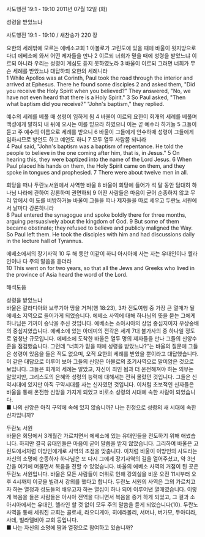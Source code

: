 사도행전 19:1 - 19:10 
2011년 07월 12일 (화)

성령을 받았느냐



사도행전 19:1 - 19:10 / 새찬송가 220 장


요한의 세례밖에 모르는 에베소교회
1 아볼로가 고린도에 있을 때에 바울이 윗지방으로 다녀 에베소에 와서 어떤 제자들을 만나 2 이르되 너희가 믿을 때에 성령을 받았느냐 이르되 아니라 우리는 성령이 계심도 듣지 못하였노라 3 바울이 이르되 그러면 너희가 무슨 세례를 받았느냐 대답하되 요한의 세례니라   
1 While Apollos was at Corinth, Paul took the road through the interior and arrived at Ephesus. There he found some disciples 2 and asked them, "Did you receive the Holy Spirit when you believed?" They answered, "No, we have not even heard that there is a Holy Spirit." 3 So Paul asked, "Then what baptism did you receive?" "John's baptism," they replied. 

예수의 세례를 베풀 때 성령이 임하게 됨
4 바울이 이르되 요한이 회개의 세례를 베풀며 백성에게 말하되 내 뒤에 오시는 이를 믿으라 하였으니 이는 곧 예수라 하거늘 5 그들이 듣고 주 예수의 이름으로 세례를 받으니 6 바울이 그들에게 안수하매 성령이 그들에게 임하시므로 방언도 하고 예언도 하니 7 모두 열두 사람쯤 되니라   
4 Paul said, "John's baptism was a baptism of repentance. He told the people to believe in the one coming after him, that is, in Jesus." 5 On hearing this, they were baptized into the name of the Lord Jesus. 6 When Paul placed his hands on them, the Holy Spirit came on them, and they spoke in tongues and prophesied. 7 There were about twelve men in all. 

회당을 떠나 두란노서원에서 사역한 바울 
8 바울이 회당에 들어가 석 달 동안 담대히 하나님 나라에 관하여 강론하며 권면하되 9 어떤 사람들은 마음이 굳어 순종하지 않고 무리 앞에서 이 도를 비방하거늘 바울이 그들을 떠나 제자들을 따로 세우고 두란노 서원에서 날마다 강론하니라   
8 Paul entered the synagogue and spoke boldly there for three months, arguing persuasively about the kingdom of God. 9 But some of them became obstinate; they refused to believe and publicly maligned the Way. So Paul left them. He took the disciples with him and had discussions daily in the lecture hall of Tyrannus. 

에베소에서의 장기사역
10 두 해 동안 이같이 하니 아시아에 사는 자는 유대인이나 헬라인이나 다 주의 말씀을 듣더라   
10 This went on for two years, so that all the Jews and Greeks who lived in the province of Asia heard the word of the Lord.

해석도움





성령을 받았느냐  
바울은 갈라디아와 브루기아 땅을 거쳐(행 18:23), 3차 전도여행 중 가장 큰 열매가 될 에베소 지역으로 들어가게 되었습니다. 에베소 사역에 대해 하나님의 뜻을 묻는 그에게 하나님은 기꺼이 승낙을 주신 것입니다. 에베소는 소아시아의 상업 중심지이자 우상숭배의 중심지였습니다. 에베소에 있는 아데미의 전각은 세계 7대 불가사의 중 하나일 정도로 엄청난 규모입니다. 에베소에 도착한 바울은 열두 명의 제자들을 만나 그들의 신앙수준을 점검했습니다. 그런데 “너희가 믿을 때에 성령을 받았느냐?”는 바울의 질문에 그들은 성령이 있음을 들은 적도 없으며, 오직 요한의 세례를 받았을 뿐이라고 대답했습니다. 이 같은 대답으로 미루어 보아 그들의 신앙은 아볼로의 초기사역으로 말미암은 것으로 보입니다. 그들은 회개의 세례는 알았고, 자신이 죄인 됨과 더 온전해져야 하는 의무는 알았지만, 그리스도의 은혜와 성령의 능력에 대해서는 전혀 몰랐던 것입니다. 그들은 신약시대에 있지만 아직 구약시대를 사는 신자였던 것입니다. 이처럼 초보적인 신자들은 바울을 통해 온전한 신앙을 가지게 되었고 비로소 성령의 시대에 속한 사람이 되었습니다.  
■ 나의 신앙은 아직 구약에 속해 있지 않습니까? 나는 진정으로 성령의 새 시대에 속한 신자입니까? 

두란노 서원  
바울은 회당에서 3개월간 가르치면서 에베소에 있는 유대인들을 전도하기 위해 애썼습니다. 하지만 결국 유대인들은 마음이 굳어 말씀을 받지 않았습니다. 그리하여 바울은 고린도에서처럼 이방인에게로 사역의 초점을 맞춥니다. 이처럼 바울이 이방인의 사도라는 자신의 소명에 순종하자 하나님은 또 다시 그에게 장기사역의 길을 열어주셨고, 약 3년간을 여기에 머물면서 복음을 전할 수 있었습니다. 바울의 에베소 사역의 거점이 된 곳은 두란노 서원입니다. 바울은 모든 사람들이 더위로 인해 강의실을 비운 오전 11시부터 오후 4시까지 이곳을 빌려서 강의를 했다고 합니다. 두란노 서원의 사역은 그의 가르치고자 하는 열정과 성도들의 배우고자 하는 열심이 하나 되어 이루어낸 열매였습니다. 이렇게 복음을 들은 사람들은 아시아 전역을 다니면서 복음을 증거 하게 되었고, 그 결과 소아시아에서는 유대인, 헬라인 할 것 없이 모두 주의 말씀을 듣게 되었습니다(10). 두란노 사역을 통해 세워진 교회는 골로새, 라오디게아, 히에라볼리, 서머나, 버가모, 두아디라, 사데, 빌라델비아 교회 등입니다.  
■ 나는 자신의 소명에 땀과 열정으로 참여하고 있습니까?